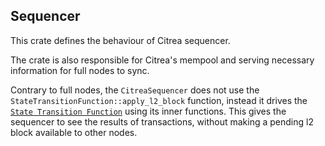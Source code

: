## Sequencer

This crate defines the behaviour of Citrea sequencer.

The crate is also responsible for Citrea's mempool and serving necessary information for full nodes to sync.

Contrary to full nodes, the `CitreaSequencer` does not use the `StateTransitionFunction::apply_l2_block` function, instead it drives the [`State Transition Function`](../citrea-stf/README.md) using its inner functions. This gives the sequencer to see the results of transactions, without making a pending l2 block available to other nodes.
